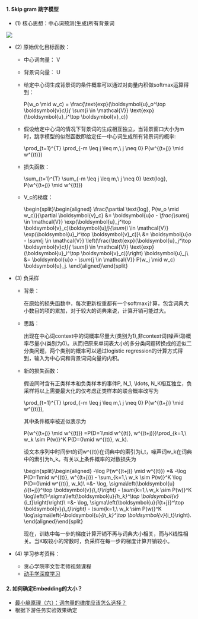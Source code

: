 #### 1. Skip gram 跳字模型
 - (1) 核心思想：中心词预测(生成)所有背景词
 <img src="http://zh.gluon.ai/_images/skip-gram.svg">
 
 - (2) 原始优化目标函数：
   - 中心词向量： V
   - 背景词向量： U
  
   - 给定中心词生成背景词的条件概率可以通过对向量内积做softmax运算得到：
  
      P(w_o \mid w_c) = \frac{\text{exp}(\boldsymbol{u}_o^\top \boldsymbol{v}_c)}{ \sum_{i \in \mathcal{V}} \text{exp}(\boldsymbol{u}_i^\top \boldsymbol{v}_c)}
  
   - 假设给定中心词的情况下背景词的生成相互独立，当背景窗口大小为m时，跳字模型的似然函数即给定任一中心词生成所有背景词的概率:
  
      \prod_{t=1}^{T} \prod_{-m \leq j \leq m,\ j \neq 0} P(w^{(t+j)} \mid w^{(t)})
      
   - 损失函数：
      
      \sum_{t=1}^{T} \sum_{-m \leq j \leq m,\ j \neq 0} \text{log}\, P(w^{(t+j)} \mid w^{(t)})
  
   - V_c的梯度：
      
      \begin{split}\begin{aligned} \frac{\partial \text{log}\, P(w_o \mid w_c)}{\partial \boldsymbol{v}_c} &= \boldsymbol{u}_o - \frac{\sum_{j \in \mathcal{V}} \exp(\boldsymbol{u}_j^\top \boldsymbol{v}_c)\boldsymbol{u}_j}{\sum_{i \in \mathcal{V}} \exp(\boldsymbol{u}_i^\top \boldsymbol{v}_c)}\\ &= \boldsymbol{u}_o - \sum_{j \in \mathcal{V}} \left(\frac{\text{exp}(\boldsymbol{u}_j^\top \boldsymbol{v}_c)}{ \sum_{i \in \mathcal{V}} \text{exp}(\boldsymbol{u}_i^\top \boldsymbol{v}_c)}\right) \boldsymbol{u}_j\\ &= \boldsymbol{u}_o - \sum_{j \in \mathcal{V}} P(w_j \mid w_c) \boldsymbol{u}_j. \end{aligned}\end{split}
      
 - (3) 负采样
   - 背景：
 
     在原始的损失函数中，每次更新权重都有一个softmax计算，包含词典大小数目的项的累加，对于较大的词典来说，计算开销可能过大。
   
   - 思路：
 
     出现在中心词context中的词概率尽量大(类别为1),非context词(噪声词)概率尽量小(类别为0)。从而把原来单词表大小的多分类问题转换成的近似二分类问题，两个类别的概率可以通过logistic regression的计算方式得到，输入为中心词和背景词词向量的内积。
      
   - 新的损失函数：
   
     假设同时含有正类样本和负类样本的事件P, N_1, \ldots, N_K相互独立，负采样将以上需要最大化的仅考虑正类样本的联合概率改写为

     \prod_{t=1}^{T} \prod_{-m \leq j \leq m,\ j \neq 0} P(w^{(t+j)} \mid w^{(t)}),

     其中条件概率被近似表示为

     P(w^{(t+j)} \mid w^{(t)}) =P(D=1\mid w^{(t)}, w^{(t+j)})\prod_{k=1,\ w_k \sim P(w)}^K P(D=0\mid w^{(t)}, w_k).

     设文本序列中时间步t的词w^{(t)}在词典中的索引为i_t，噪声词w_k在词典中的索引为h_k。有关以上条件概率的对数损失为

     \begin{split}\begin{aligned} -\log P(w^{(t+j)} \mid w^{(t)}) =& -\log P(D=1\mid w^{(t)}, w^{(t+j)}) - \sum_{k=1,\ w_k \sim P(w)}^K \log P(D=0\mid w^{(t)}, w_k)\\ =&- \log\, \sigma\left(\boldsymbol{u}_{i_{t+j}}^\top \boldsymbol{v}_{i_t}\right) - \sum_{k=1,\ w_k \sim P(w)}^K \log\left(1-\sigma\left(\boldsymbol{u}_{h_k}^\top \boldsymbol{v}_{i_t}\right)\right)\\ =&- \log\, \sigma\left(\boldsymbol{u}_{i_{t+j}}^\top \boldsymbol{v}_{i_t}\right) - \sum_{k=1,\ w_k \sim P(w)}^K \log\sigma\left(-\boldsymbol{u}_{h_k}^\top \boldsymbol{v}_{i_t}\right). \end{aligned}\end{split}

     现在，训练中每一步的梯度计算开销不再与词典大小相关，而与K线性相关。当K取较小的常数时，负采样在每一步的梯度计算开销较小。

 - (4) 学习参考资料：
   - 贪心学院李文哲老师视频课程
   - [动手学深度学习](http://zh.gluon.ai/chapter_natural-language-processing/index.html)

#### 2. 如何确定Embedding的大小？
  - [最小熵原理（六）：词向量的维度应该怎么选择？](https://kexue.fm/archives/7695)
  - 根据下游任务实验效果确定
